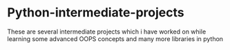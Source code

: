 # Python-intermediate-projects
These are several intermediate projects which i have worked on while learning some advanced OOPS concepts and many more libraries in python

